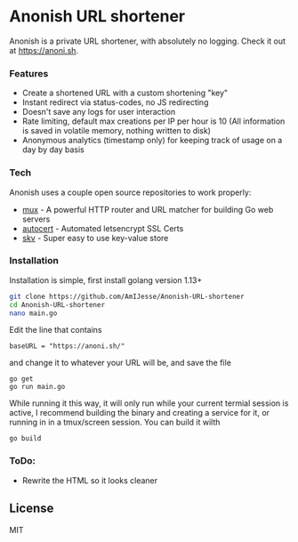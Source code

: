# Anonish URL shortener

Anonish is a private URL shortener, with absolutely no logging. Check it out at https://anoni.sh.

### Features
  - Create a shortened URL with a custom shortening "key"
  - Instant redirect via status-codes, no JS redirecting
  - Doesn't save any logs for user interaction
  - Rate limiting, default max creations per IP per hour is 10 (All information is saved in volatile memory, nothing written to disk)
  - Anonymous analytics (timestamp only) for keeping track of usage on a day by day basis

### Tech

Anonish uses a couple open source repositories to work properly:

* [mux] - A powerful HTTP router and URL matcher for building Go web servers
* [autocert] - Automated letsencrypt SSL Certs
* [skv] - Super easy to use key-value store

### Installation
Installation is simple, first install golang version 1.13+
```bash
git clone https://github.com/AmIJesse/Anonish-URL-shortener
cd Anonish-URL-shortener
nano main.go
```
Edit the line that contains
```
baseURL = "https://anoni.sh/"
```
and change it to whatever your URL will be, and save the file
```
go get
go run main.go
```
While running it this way, it will only run while your current termial session is active, I recommend building the binary and creating a service for it, or running in in a tmux/screen session. You can build it wilth
```
go build
```


### ToDo:
 - Rewrite the HTML so it looks cleaner

License
----

MIT

[//]: # (These are reference links used in the body of this note and get stripped out when the markdown processor does its job. There is no need to format nicely because it shouldn't be seen. Thanks SO - http://stackoverflow.com/questions/4823468/store-comments-in-markdown-syntax)


   [mux]: <github.com/gorilla/mux>
   [autocert]: <golang.org/x/crypto/acme/autocert>
   [skv]: <github.com/rapidloop/skv>
